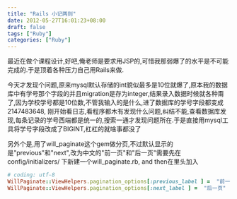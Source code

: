 ```yaml
---
title: "Rails 小记两则"
date: 2012-05-27T16:01:23+08:00
draft: false
tags: ["Ruby"]
categories: ["Ruby"]
---
```


最近在做个课程设计,好吧,俺老师是要求用JSP的,可惜我那弱爆了的水平是不可能完成的.于是顶着各种压力自己用Rails来做.

今天才发现个问题,原来mysql默认存储的int貌似最多是10位就爆了,原本我的数据库中有学号那个字段的并且migration是存为integer,结果录入数据时候就各种甭了,因为学校学号都是10位数,不管我输入的是什么,进了数据库的学号字段都变成 2147483648, 刚开始看日志,看程序都木有发现什么问题,纠结不能,查看数据库发现,每条记录的学号西端都是统一的,搜索一通才发现问题所在.于是直接用mysql工具将学号字段改成了BIGINT,杠杠的就啥事都没了

另外个是,用了will_paginate这个gem做分页,不过默认显示的是"previous"和"next",改为中文的"前一页"和"后一页"需要先在config/initializers/ 下新建一个will_paginate.rb,  and then在里头加入

```ruby
# coding: utf-8
WillPaginate::ViewHelpers.pagination_options[:previous_label ] =  "前一页"
WillPaginate::ViewHelpers.pagination_options[:next_label ] =  "后一页"
```
